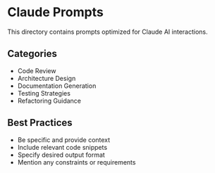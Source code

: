 # Claude Prompts

This directory contains prompts optimized for Claude AI interactions.

## Categories

- Code Review
- Architecture Design
- Documentation Generation
- Testing Strategies
- Refactoring Guidance

## Best Practices

- Be specific and provide context
- Include relevant code snippets
- Specify desired output format
- Mention any constraints or requirements